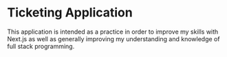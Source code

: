 # Ticketing Application

This application is intended as a practice in order to improve my skills with Next.js as well as generally improving my understanding and knowledge of full stack programming.
